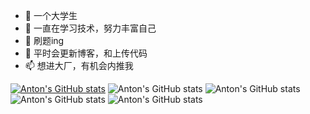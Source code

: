 - 👋 一个大学生
- 👀 一直在学习技术，努力丰富自己
- 🌱 刷题ing
- 💞️ 平时会更新博客，和上传代码
- 📫 想进大厂，有机会内推我

<!---
AntonYad/AntonYad is a ✨ special ✨ repository because its `README.md` (this file) appears on your GitHub profile.
You can click the Preview link to take a look at your changes.
--->
[![Anton's GitHub stats](https://github-readme-stats.vercel.app/api?username=anton)](https://github.com/anuraghazra/github-readme-stats&bg_color=DEG,COLOR1,COLOR2,COLOR3...COLOR10)
![Anton's GitHub stats](https://github-readme-stats.vercel.app/api?username=anton&hide=contribs,prstheme=radical)
![Anton's GitHub stats](https://github-readme-stats.vercel.app/api?username=anton&show_icons=true&theme=radical)
![Anton's GitHub stats](https://github-readme-stats.vercel.app/api?username=anton&count_private=truetheme=radical)
![Anton's GitHub stats](https://github-readme-stats.vercel.app/api?username=anton&show_icons=true&theme=radical)

